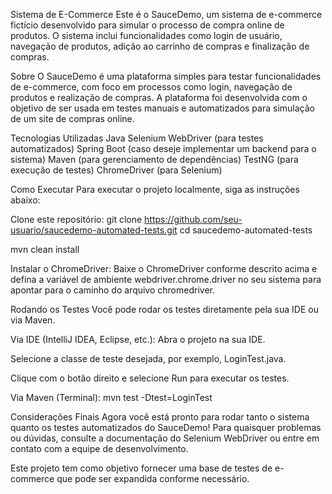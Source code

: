 Sistema de E-Commerce 
Este é o SauceDemo, um sistema de e-commerce fictício desenvolvido para simular o processo de compra online de produtos. O sistema inclui funcionalidades como login de usuário, navegação de produtos, adição ao carrinho de compras e finalização de compras.

Sobre
O SauceDemo é uma plataforma simples para testar funcionalidades de e-commerce, com foco em processos como login, navegação de produtos e realização de compras. A plataforma foi desenvolvida com o objetivo de ser usada em testes manuais e automatizados para simulação de um site de compras online.

Tecnologias Utilizadas
Java
Selenium WebDriver (para testes automatizados)
Spring Boot (caso deseje implementar um backend para o sistema)
Maven (para gerenciamento de dependências)
TestNG (para execução de testes)
ChromeDriver (para Selenium)

Como Executar
Para executar o projeto localmente, siga as instruções abaixo:

Clone este repositório:
git clone https://github.com/seu-usuario/saucedemo-automated-tests.git
cd saucedemo-automated-tests

mvn clean install

Instalar o ChromeDriver: Baixe o ChromeDriver conforme descrito acima e defina a variável de ambiente webdriver.chrome.driver no seu sistema para apontar para o caminho do arquivo chromedriver.

Rodando os Testes
Você pode rodar os testes diretamente pela sua IDE ou via Maven.

Via IDE (IntelliJ IDEA, Eclipse, etc.):
Abra o projeto na sua IDE.

Selecione a classe de teste desejada, por exemplo, LoginTest.java.

Clique com o botão direito e selecione Run para executar os testes.

Via Maven (Terminal):
mvn test -Dtest=LoginTest


Considerações Finais
Agora você está pronto para rodar tanto o sistema quanto os testes automatizados do SauceDemo! Para quaisquer problemas ou dúvidas, consulte a documentação do Selenium WebDriver ou entre em contato com a equipe de desenvolvimento.

Este projeto tem como objetivo fornecer uma base de testes de e-commerce que pode ser expandida conforme necessário.


